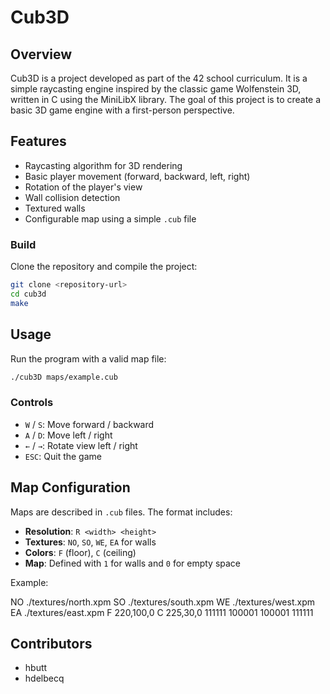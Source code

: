 # Cub3D

## Overview
Cub3D is a project developed as part of the 42 school curriculum. It is a simple raycasting engine inspired by the classic game Wolfenstein 3D, written in C using the MiniLibX library. The goal of this project is to create a basic 3D game engine with a first-person perspective.

## Features
- Raycasting algorithm for 3D rendering
- Basic player movement (forward, backward, left, right)
- Rotation of the player's view
- Wall collision detection
- Textured walls
- Configurable map using a simple `.cub` file

### Build
Clone the repository and compile the project:
```bash
git clone <repository-url>
cd cub3d
make
```

## Usage
Run the program with a valid map file:
```bash
./cub3D maps/example.cub
```
### Controls
- `W` / `S`: Move forward / backward
- `A` / `D`: Move left / right
- `←` / `→`: Rotate view left / right
- `ESC`: Quit the game

## Map Configuration
Maps are described in `.cub` files. The format includes:
- **Resolution**: `R <width> <height>`
- **Textures**: `NO`, `SO`, `WE`, `EA` for walls
- **Colors**: `F` (floor), `C` (ceiling)
- **Map**: Defined with `1` for walls and `0` for empty space

Example:

NO ./textures/north.xpm
SO ./textures/south.xpm
WE ./textures/west.xpm
EA ./textures/east.xpm
F 220,100,0
C 225,30,0
111111
100001
100001
111111


## Contributors
- hbutt
- hdelbecq



